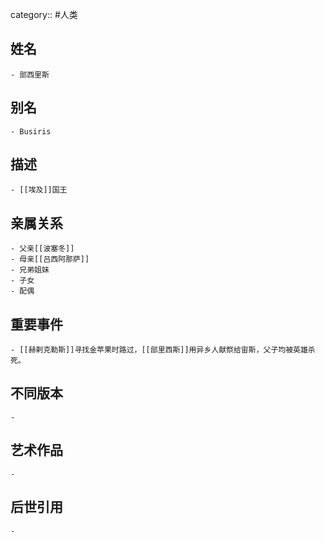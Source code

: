 category:: #人类
## 姓名
	- 部西里斯
## 别名
	- Busiris
## 描述
	- [[埃及]]国王
## 亲属关系
	- 父亲[[波塞冬]]
	- 母亲[[吕西阿那萨]]
	- 兄弟姐妹
	- 子女
	- 配偶
## 重要事件
	- [[赫剌克勒斯]]寻找金苹果时路过，[[部里西斯]]用异乡人献祭给宙斯，父子均被英雄杀死。
## 不同版本
	-
## 艺术作品
	-
## 后世引用
	-
